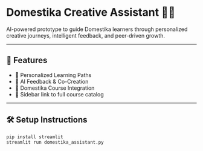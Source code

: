 # Domestika Creative Assistant 🧠🎨

AI-powered prototype to guide Domestika learners through personalized creative journeys, intelligent feedback, and peer-driven growth.

---

## 🚀 Features

- 📘 Personalized Learning Paths
- 🤖 AI Feedback & Co-Creation
- 🔗 Domestika Course Integration
- 📎 Sidebar link to full course catalog

---

## 🛠️ Setup Instructions

```bash
pip install streamlit
streamlit run domestika_assistant.py
